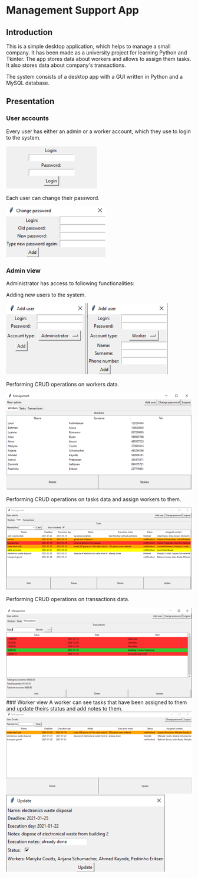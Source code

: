 # Management Support App
## Introduction
This is a simple desktop application, which helps to manage a small company. It has been made as a university project for learning Python and Tkinter.
The app stores data about workers and allows to assign them tasks. It also stores data about company's transactions.

The system consists of a desktop app with a GUI written in Python and a MySQL database.
## Presentation
### User accounts
Every user has either an admin or a worker account, which they use to login to the system.

<img src="./images/login.png">

Each user can change their password.

<img src="./images/pass_change.png">

### Admin view
Administrator has access to following functionalities:

Adding new users to the system.

<img src="./images/add_user.png">

Performing CRUD operations on workers data.

<img src="./images/admin_workers.png">

Performing CRUD operations on tasks data and assign workers to them.

<img src="./images/admin_tasks.png">

Performing CRUD operations on transactions data.

<img src="./images/admin_trans.png">
### Worker view
A worker can see tasks that have been assigned to them and update theirs status and add notes to them.

<img src="./images/worker_view.png">
<img src="./images/task_update.png">